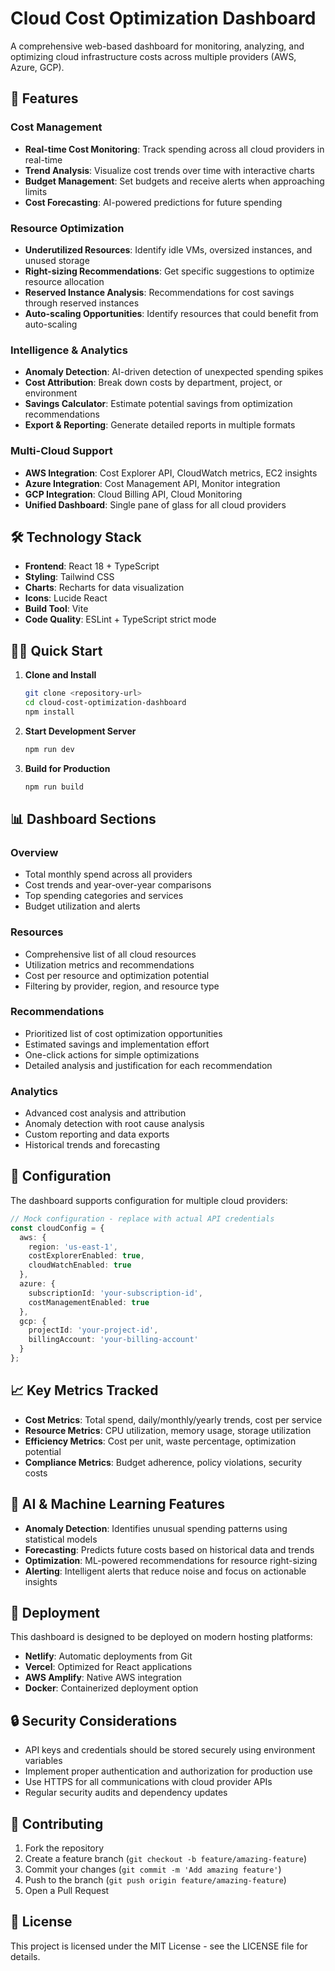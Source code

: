 # Cloud Cost Optimization Dashboard

A comprehensive web-based dashboard for monitoring, analyzing, and optimizing cloud infrastructure costs across multiple providers (AWS, Azure, GCP).

## 🚀 Features

### Cost Management
- **Real-time Cost Monitoring**: Track spending across all cloud providers in real-time
- **Trend Analysis**: Visualize cost trends over time with interactive charts
- **Budget Management**: Set budgets and receive alerts when approaching limits
- **Cost Forecasting**: AI-powered predictions for future spending

### Resource Optimization
- **Underutilized Resources**: Identify idle VMs, oversized instances, and unused storage
- **Right-sizing Recommendations**: Get specific suggestions to optimize resource allocation
- **Reserved Instance Analysis**: Recommendations for cost savings through reserved instances
- **Auto-scaling Opportunities**: Identify resources that could benefit from auto-scaling

### Intelligence & Analytics
- **Anomaly Detection**: AI-driven detection of unexpected spending spikes
- **Cost Attribution**: Break down costs by department, project, or environment
- **Savings Calculator**: Estimate potential savings from optimization recommendations
- **Export & Reporting**: Generate detailed reports in multiple formats

### Multi-Cloud Support
- **AWS Integration**: Cost Explorer API, CloudWatch metrics, EC2 insights
- **Azure Integration**: Cost Management API, Monitor integration
- **GCP Integration**: Cloud Billing API, Cloud Monitoring
- **Unified Dashboard**: Single pane of glass for all cloud providers

## 🛠️ Technology Stack

- **Frontend**: React 18 + TypeScript
- **Styling**: Tailwind CSS
- **Charts**: Recharts for data visualization
- **Icons**: Lucide React
- **Build Tool**: Vite
- **Code Quality**: ESLint + TypeScript strict mode

## 🏃‍♂️ Quick Start

1. **Clone and Install**
   ```bash
   git clone <repository-url>
   cd cloud-cost-optimization-dashboard
   npm install
   ```

2. **Start Development Server**
   ```bash
   npm run dev
   ```

3. **Build for Production**
   ```bash
   npm run build
   ```

## 📊 Dashboard Sections

### Overview
- Total monthly spend across all providers
- Cost trends and year-over-year comparisons
- Top spending categories and services
- Budget utilization and alerts

### Resources
- Comprehensive list of all cloud resources
- Utilization metrics and recommendations
- Cost per resource and optimization potential
- Filtering by provider, region, and resource type

### Recommendations
- Prioritized list of cost optimization opportunities
- Estimated savings and implementation effort
- One-click actions for simple optimizations
- Detailed analysis and justification for each recommendation

### Analytics
- Advanced cost analysis and attribution
- Anomaly detection with root cause analysis
- Custom reporting and data exports
- Historical trends and forecasting

## 🔧 Configuration

The dashboard supports configuration for multiple cloud providers:

```typescript
// Mock configuration - replace with actual API credentials
const cloudConfig = {
  aws: {
    region: 'us-east-1',
    costExplorerEnabled: true,
    cloudWatchEnabled: true
  },
  azure: {
    subscriptionId: 'your-subscription-id',
    costManagementEnabled: true
  },
  gcp: {
    projectId: 'your-project-id',
    billingAccount: 'your-billing-account'
  }
};
```

## 📈 Key Metrics Tracked

- **Cost Metrics**: Total spend, daily/monthly/yearly trends, cost per service
- **Resource Metrics**: CPU utilization, memory usage, storage utilization
- **Efficiency Metrics**: Cost per unit, waste percentage, optimization potential
- **Compliance Metrics**: Budget adherence, policy violations, security costs

## 🤖 AI & Machine Learning Features

- **Anomaly Detection**: Identifies unusual spending patterns using statistical models
- **Forecasting**: Predicts future costs based on historical data and trends
- **Optimization**: ML-powered recommendations for resource right-sizing
- **Alerting**: Intelligent alerts that reduce noise and focus on actionable insights

## 🚀 Deployment

This dashboard is designed to be deployed on modern hosting platforms:

- **Netlify**: Automatic deployments from Git
- **Vercel**: Optimized for React applications
- **AWS Amplify**: Native AWS integration
- **Docker**: Containerized deployment option

## 🔒 Security Considerations

- API keys and credentials should be stored securely using environment variables
- Implement proper authentication and authorization for production use
- Use HTTPS for all communications with cloud provider APIs
- Regular security audits and dependency updates

## 🤝 Contributing

1. Fork the repository
2. Create a feature branch (`git checkout -b feature/amazing-feature`)
3. Commit your changes (`git commit -m 'Add amazing feature'`)
4. Push to the branch (`git push origin feature/amazing-feature`)
5. Open a Pull Request

## 📄 License

This project is licensed under the MIT License - see the LICENSE file for details.

